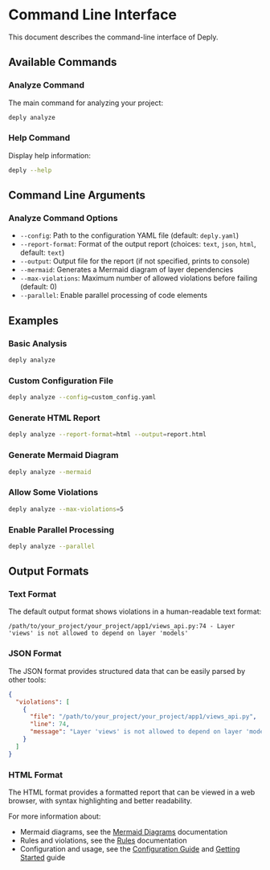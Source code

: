 # Command Line Interface

This document describes the command-line interface of Deply.

## Available Commands

### Analyze Command

The main command for analyzing your project:

```bash
deply analyze
```

### Help Command

Display help information:

```bash
deply --help
```

## Command Line Arguments

### Analyze Command Options

- `--config`: Path to the configuration YAML file (default: `deply.yaml`)
- `--report-format`: Format of the output report (choices: `text`, `json`, `html`, default: `text`)
- `--output`: Output file for the report (if not specified, prints to console)
- `--mermaid`: Generates a Mermaid diagram of layer dependencies
- `--max-violations`: Maximum number of allowed violations before failing (default: 0)
- `--parallel`: Enable parallel processing of code elements

## Examples

### Basic Analysis

```bash
deply analyze
```

### Custom Configuration File

```bash
deply analyze --config=custom_config.yaml
```

### Generate HTML Report

```bash
deply analyze --report-format=html --output=report.html
```

### Generate Mermaid Diagram

```bash
deply analyze --mermaid
```

### Allow Some Violations

```bash
deply analyze --max-violations=5
```

### Enable Parallel Processing

```bash
deply analyze --parallel
```

## Output Formats

### Text Format

The default output format shows violations in a human-readable text format:

```plaintext
/path/to/your_project/your_project/app1/views_api.py:74 - Layer 'views' is not allowed to depend on layer 'models'
```

### JSON Format

The JSON format provides structured data that can be easily parsed by other tools:

```json
{
  "violations": [
    {
      "file": "/path/to/your_project/your_project/app1/views_api.py",
      "line": 74,
      "message": "Layer 'views' is not allowed to depend on layer 'models'"
    }
  ]
}
```

### HTML Format

The HTML format provides a formatted report that can be viewed in a web browser, with syntax highlighting and better readability.

For more information about:
- Mermaid diagrams, see the [Mermaid Diagrams](mermaid.html) documentation
- Rules and violations, see the [Rules](rules.html) documentation
- Configuration and usage, see the [Configuration Guide](configuration.html) and [Getting Started](getting-started.html) guide
